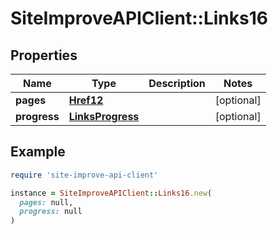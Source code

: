 # SiteImproveAPIClient::Links16

## Properties

| Name | Type | Description | Notes |
| ---- | ---- | ----------- | ----- |
| **pages** | [**Href12**](Href12.md) |  | [optional] |
| **progress** | [**LinksProgress**](LinksProgress.md) |  | [optional] |

## Example

```ruby
require 'site-improve-api-client'

instance = SiteImproveAPIClient::Links16.new(
  pages: null,
  progress: null
)
```

